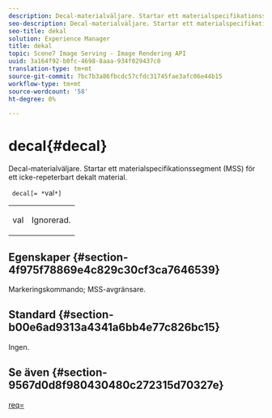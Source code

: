 ```yaml
---
description: Decal-materialväljare. Startar ett materialspecifikationssegment (MSS) för ett icke-repeterbart dekalt material.
seo-description: Decal-materialväljare. Startar ett materialspecifikationssegment (MSS) för ett icke-repeterbart dekalt material.
seo-title: dekal
solution: Experience Manager
title: dekal
topic: Scene7 Image Serving - Image Rendering API
uuid: 3a164f92-b0fc-4698-8aaa-934f029437c0
translation-type: tm+mt
source-git-commit: 7bc7b3a86fbcdc57cfdc31745fae3afc06e44b15
workflow-type: tm+mt
source-wordcount: '58'
ht-degree: 0%

---
```



# decal{#decal}

Decal-materialväljare. Startar ett materialspecifikationssegment (MSS) för ett icke-repeterbart dekalt material.

` decal[= *`val`*]`

<table id="simpletable_35431F0E19B143528BD75C82CFBC5EE0"> 
 <tr class="strow"> 
  <td class="stentry"> <p> <span class="varname"> val  </span> </p> </td> 
  <td class="stentry"> <p>Ignorerad. </p> </td> 
 </tr> 
</table>

## Egenskaper {#section-4f975f78869e4c829c30cf3ca7646539}

Markeringskommando; MSS-avgränsare.

## Standard {#section-b00e6ad9313a4341a6bb4e77c826bc15}

Ingen.

## Se även {#section-9567d0d8f980430480c272315d70327e}

[req=](../../../../../ir-api/http-protocol/image-rendering-api-ref/c-ir-http-protocol-ref/c-ir-http-protocol-command-reference/r-ir-req.md#reference-792b1a663fb64261bd2de2a209b847fb)
